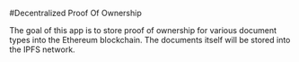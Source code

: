 #Decentralized Proof Of Ownership

The goal of this app is to store proof of ownership for various document types into the Ethereum blockchain.
The documents itself will be stored into the IPFS network.
